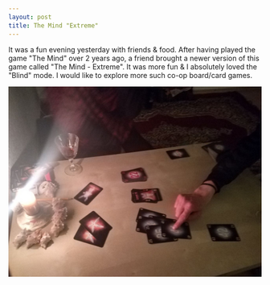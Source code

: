 ```yaml
---
layout: post
title: The Mind "Extreme"
---
```


It was a fun evening yesterday with friends & food. After having played the game "The Mind" over 2 years ago, a friend brought a newer version of this game called "The Mind - Extreme". It was more fun & I absolutely loved the "Blind" mode. I would like to explore more such co-op board/card games.

![The Mind "Extreme"](/assets/images/posts/the-mind-extreme.jpg)
